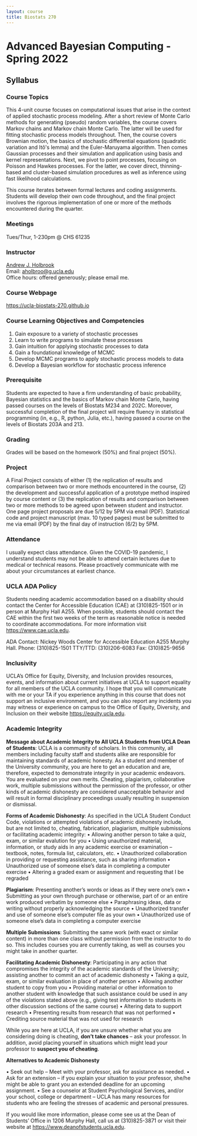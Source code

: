 ```yaml
---
layout: course
title: Biostats 270
---
```


# Advanced Bayesian Computing - Spring 2022

## Syllabus

### Course Topics

This 4-unit course focuses on computational issues that arise in the context of applied stochastic process modeling. After a short review of Monte Carlo methods for generating (pseudo) random variables, the course covers Markov chains and Markov chain Monte Carlo. The latter will be used for fitting stochastic process models throughout. Then, the course covers Brownian motion, the basics of stochastic differential equations (quadratic variation and Itô's lemma) and the Euler-Maruyama algorithm. Then comes Gaussian processes and their simulation and application using basis and kernel representations. Next, we pivot to point processes, focusing on Poisson and Hawkes processes. For the latter, we cover direct, thinning-based and cluster-based simulation procedures as well as inference using fast likelihood calculations. 

This course iterates between formal lectures and coding assignments. Students will develop their own code throughout, and the final project involves the rigorous implementation of one or more of the methods encountered during the quarter.


### Meetings

Tues/Thur, 1-230pm @ CHS 61235

### Instructor

[Andrew J. Holbrook](http://andrewjholbrook.github.io/)\
Email: <aholbroo@g.ucla.edu>\
Office hours: offered generously; please email me.

### Course Webpage

<https://ucla-biostats-270.github.io>

### Course Learning Objectives and Competencies

1. Gain exposure to a variety of stochastic processes
2. Learn to write programs to simulate these processes
3. Gain intuition for applying stochastic processes to data
4. Gain a foundational knowledge of MCMC
5. Develop MCMC programs to apply stochastic process models to data
6. Develop a Bayesian workflow for stochastic process inference

### Prerequisite

Students are expected to have a firm understanding of basic probability, Bayesian statistics and the basics of Markov chain Monte Carlo, having passed courses on the levels of Biostats M234 and 202C.  Moreover, successful completion of the final project will require fluency in statistical programming (in, e.g., R, python, Julia, etc.), having passed a course on the levels of Biostats 203A and 213.



### Grading

Grades will be based on the homework (50%) and final project (50%).

### Project

A Final Project consists of either (1) the replication of results and comparison between two or more methods encountered in the course, (2) the development and successful application of a prototype method inspired by course content or (3) the replication of results and comparison between two or more methods to be agreed upon between student and instructor. One page project proposals are due 5/12 by 5PM via email (PDF). Statistical code and project manuscript (max. 10 typed pages) must be submitted to me via email (PDF) by the final day of instruction (6/2) by 5PM.

### Attendance

I usually expect class attendance. Given the COVID-19 pandemic, I understand students may not be able to attend certain lectures due to medical or technical reasons. Please proactively communicate with me about your circumstances at earliest chance.

### UCLA ADA Policy

Students needing academic accommodation based on a disability should contact the Center for Accessible Education (CAE) at (310)825-1501 or in person at Murphy Hall A255. When possible, students should contact the CAE within the first two weeks of the term as reasonable notice is needed to coordinate accommodations. For more information visit <https://www.cae.ucla.edu>.

ADA Contact:
Nickey Woods
Center for Accessible Education
A255 Murphy Hall.
Phone: (310)825-1501
TTY/TTD: (310)206-6083
Fax: (310)825-9656

### Inclusivity

UCLA’s Office for Equity, Diversity, and Inclusion provides resources, events, and information about current initiatives at UCLA to support equality for all members of the UCLA community. I hope that you will communicate with me or your TA if you experience anything in this course that does not support an inclusive environment, and you can also report any incidents you may witness or experience on campus to the Office of Equity, Diversity, and Inclusion on their website <https://equity.ucla.edu>.


### Academic Integrity

**Message about Academic Integrity to All UCLA Students from UCLA Dean of Students**: UCLA is a community of scholars. In this community, all members including faculty staff and students alike are responsible for maintaining standards of academic honesty. As a student and member of the University community, you are here to get an education and are, therefore, expected to demonstrate integrity in your academic endeavors. You are evaluated on your own merits. Cheating, plagiarism, collaborative work, multiple submissions without the permission of the professor, or other kinds of academic dishonesty are considered unacceptable behavior and will result in formal disciplinary proceedings usually resulting in suspension or dismissal.

**Forms of Academic Dishonesty**: As specified in the UCLA Student Conduct Code, violations or attempted violations of academic dishonesty include, but are not limited to, cheating, fabrication, plagiarism, multiple submissions or facilitating academic integrity:
• Allowing another person to take a quiz, exam, or similar evalution for you
• Using unauthorized material, information, or study aids in any academic exercise or examination – textbook, notes, formula list, calculators, etc.
• Unauthorized collaboration in providing or requesting assistance, such as sharing information
• Unauthorized use of someone else’s data in completing a computer exercise
• Altering a graded exam or assignment and requesting that I be regraded

**Plagiarism**: Presenting another’s words or ideas as if they were one’s own
• Submitting as your own through purchase or otherwise, part of or an entire work produced verbatim by someone else
• Paraphrasing ideas, data or writing without properly acknowledging the source
• Unauthorized transfer and use of someone else’s computer file as your own
• Unauthorized use of someone else’s data in completing a computer exercise

**Multiple Submissions**: Submitting the same work (with exact or similar content) in more than one class without permission from the instructor to do so. This includes courses you are currently taking, as well as courses you might take in another quarter.

**Facilitating Academic Dishonesty**: Participating in any action that compromises the integrity of the academic standards of the University; assisting another to commit an act of academic dishonesty
• Taking a quiz, exam, or similar evaluation in place of another person
• Allowing another student to copy from you
• Providing material or other information to another student with knowledge that such assistance could be used in any of the violations stated above (e.g., giving test information to students in other discussion sections of the same course)
• Altering data to support research
• Presenting results from research that was not performed
• Crediting source material that was not used for  research

While you are here at UCLA, if you are unsure whether what you are considering doing is cheating, **don’t take chances** – ask your professor. In addition, avoid placing yourself in situations which might lead your professor to **suspect you of cheating**.

**Alternatives to Academic Dishonesty**

• Seek out help – Meet with your professor, ask for assistance as needed.
• Ask for an extension – if you explain your situation to your professor, she/he might be able to grant you an extended deadline for an upcoming assignment.
•	See a counselor at Student Psychological Services, and/or your school, college or department – UCLA has many resources for students who are feeling the stresses of academic and personal pressures.

If you would like more information, please come see us at the Dean of Students’ Office in 1206 Murphy Hall, call us at (310)825-3871 or visit their website at <https://www.deanofstudents.ucla.edu>.
